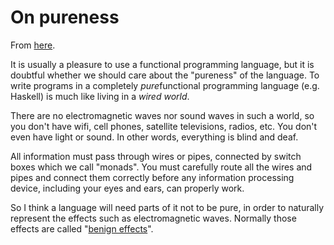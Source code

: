 # On pureness

From [here](https://yinwang0.substack.com/p/purely-functional).

<span>It is usually a pleasure to use a functional programming language, but it is doubtful whether we should care about the "pureness" of the language. To write programs in a completely </span>_pure_<span>functional programming language (e.g. Haskell) is much like living in a</span> _wired world_<span>.</span>

There are no electromagnetic waves nor sound waves in such a world, so you don't have wifi, cell phones, satellite televisions, radios, etc. You don't even have light or sound. In other words, everything is blind and deaf.

All information must pass through wires or pipes, connected by switch boxes which we call "monads". You must carefully route all the wires and pipes and connect them correctly before any information processing device, including your eyes and ears, can properly work.

<span>So I think a language will need parts of it not to be pure, in order to naturally represent the effects such as electromagnetic waves. Normally those effects are called "</span>[benign effects](http://existentialtype.wordpress.com/2011/05/01/of-course-ml-has-monads)<span>".</span>

